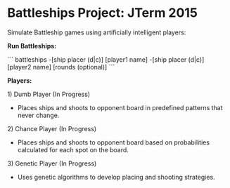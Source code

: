 # Battleships Project: JTerm 2015
Simulate Battleship games using artificially intelligent players:

<p><strong>Run Battleships:</strong></p>
```
   battleships -[ship placer (d|c)] [player1 name] -[ship placer (d|c)] [player2 name] [rounds (optional)]
```

<p><strong>Players:</strong></p>
1) Dumb Player (In Progress)
<ul>
   <li>Places ships and shoots to opponent board in predefined patterns that never change.</li>
</ul>
2) Chance Player (In Progress)
<ul>
   <li>Places ships and shoots to opponent board based on probabilities calculated for each spot on the board.</li>
</ul>
3) Genetic Player (In Progress)
<ul>
   <li>Uses genetic algorithms to develop placing and shooting strategies.</li>
</ul>
